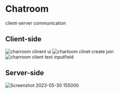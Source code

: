# Chatroom
 client-server communication


## Client-side

![charroom clinent ui](https://github.com/nirupamkumar/Chatroom/assets/63305439/61876fd5-769f-4edc-bce5-dd144a1aef91)
![chartoom clinet create join](https://github.com/nirupamkumar/Chatroom/assets/63305439/635995ee-ae31-46d3-8b68-93fe0c12890b)
![charroom client text inputfield](https://github.com/nirupamkumar/Chatroom/assets/63305439/4d874fa9-4ef6-4f68-826b-e793d2a51b88)


## Server-side
![Screenshot 2023-05-30 155000](https://github.com/nirupamkumar/Chatroom/assets/63305439/9a90dc80-b067-4cf5-af1a-b8006067550e)
